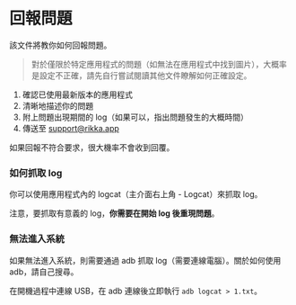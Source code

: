 # 回報問題

該文件將教你如何回報問題。

> 對於僅限於特定應用程式的問題（如無法在應用程式中找到圖片），大概率是設定不正確，請先自行嘗試閱讀其他文件瞭解如何正確設定。

1. 確認已使用最新版本的應用程式
2. 清晰地描述你的問題
3. 附上問題出現期間的 log（如果可以，指出問題發生的大概時間）
4. 傳送至 [support@rikka.app](mailto://support@rikka.app)

如果回報不符合要求，很大機率不會收到回覆。

### 如何抓取 log

你可以使用應用程式內的 logcat（主介面右上角 - Logcat）來抓取 log。

注意，要抓取有意義的 log，**你需要在開始 log 後重現問題**。

### 無法進入系統

如果無法進入系統，則需要通過 adb 抓取 log（需要連線電腦）。關於如何使用 adb，請自己搜尋。

在開機過程中連線 USB，在 adb 連線後立即執行 `adb logcat > 1.txt`。